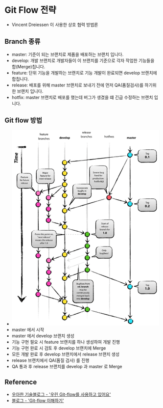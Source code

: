 # Git Flow 전략
- Vincent Dreiessen 이 사용한 상호 협력 방법론

## Branch 종류
- master: 기준이 되는 브랜치로 제품을 배포하는 브랜치 입니다.
- develop: 개발 브랜치로 개발자들이 이 브랜치를 기준으로 각자 작업한 기능들을 합(Merge)칩니다.
- feature: 단위 기능을 개발하는 브랜치로 기능 개발이 완료되면 develop 브랜치에 합칩니다.
- release: 배포를 위해 master 브랜치로 보내기 전에 먼저 QA(품질검사)를 하기위한 브랜치 입니다.
- hotfix: master 브랜치로 배포를 했는데 버그가 생겼을 떄 긴급 수정하는 브랜치 입니다.

## Git flow 방법
- ![Git-flow image](../Image/gitflow.png)
- master 에서 시작
- master 에서 develop 브랜치 생성
- 기능 구현 필요 시 feature 브랜치를 하나 생성하여 개발 진행
- 기능 구현 완료 시 검토 후 develop 브랜치에 Merge
- 모든 개발 완료 후 develop 브랜치에서 release 브랜치 생성
- release 브랜치에서 QA(품질 검사) 를 진행
- QA 통과 후 release 브랜치를 develop 과 master 로 Merge


## Reference
- [우아한 기술블로그 - '우린 Git-flow를 사용하고 있어요'](https://techblog.woowahan.com/2553/)
- [블로그 - 'Git-flow 이해하기'](https://ux.stories.pe.kr/183)